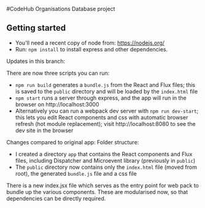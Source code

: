 #CodeHub Organisations Database project

## Getting started

* You'll need a recent copy of node from: https://nodejs.org/
* Run: `npm install` to install express and other dependencies.

Updates in this branch:

There are now three scripts you can run: 
* `npm run build` generates a `bundle.js` from the React and Flux files; this is saved to the `public` directory and will be loaded by the `index.html` file
* `npm start` runs a server through express, and the app will run in the browser on http://localhost:3000
* Alternatively you can run a webpack dev server with `npm run dev-start`; this lets you edit React components and css with automatic browser refresh (hot module replacement); visit http://localhost:8080 to see the dev site in the browser

Changes compared to original app:
Folder structure: 
- I created a directory `app` that contains the React components and Flux files, including Dispatcher and Microevent library (previously in `public`)
- The `public` directory now contains only the `index.html` file (moved from root), the generated `bundle.js` file and a css file

There is a new index.jsx file which serves as the entry point for web pack to bundle up the various components. These are modularised now, so that dependencies can be directly required. 



